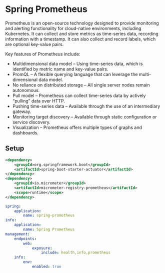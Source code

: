 # Spring Prometheus

Prometheus is an open-source technology designed to provide monitoring and alerting functionality for cloud-native environments, including Kubernetes. It can collect and store metrics as time-series data, recording information with a timestamp. It can also collect and record labels, which are optional key-value pairs.

Key features of Prometheus include:

- Multidimensional data model – Using time-series data, which is identified by metric name and key-value pairs.
- PromQL – A flexible querying language that can leverage the multi-dimensional data model.
- No reliance on distributed storage – All single server nodes remain autonomous.
- Pull model – Prometheus can collect time-series data by actively “pulling” data over HTTP.
- Pushing time-series data – Available through the use of an intermediary gateway.
- Monitoring target discovery – Available through static configuration or service discovery.
- Visualization – Prometheus offers multiple types of graphs and dashboards.

## Setup

```xml
<dependency>
    <groupId>org.springframework.boot</groupId>
    <artifactId>spring-boot-starter-actuator</artifactId>
</dependency>
<dependency>
    <groupId>io.micrometer</groupId>
    <artifactId>micrometer-registry-prometheus</artifactId>
    <scope>runtime</scope>
</dependency>
```

```yml
spring:
    application:
        name: spring-promotheus
info:
    application:
        name: Spring Prometheus
management:
    endpoints:
        web:
            exposure:
                include: health,info,prometheus
    info:
        env:
            enabled: true
```
